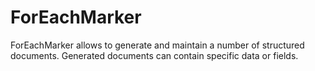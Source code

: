 # ForEachMarker
ForEachMarker allows to generate and maintain a number of structured documents. Generated documents can contain specific data or fields.
